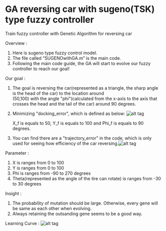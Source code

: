 # GA reversing car with sugeno(TSK) type fuzzy controller
Train fuzzy controller with Genetic Algorithm for reversing car

Overview : 
1. Here is sugeno type fuzzy control model.
2. The file called “SUGENOwithGA.m” is the main code.
3. Following the main code guide, the GA will start to evolve our fuzzy controller to reach our goal!

Our goal :
1. The goal is reversing the car(represented as a triangle, the sharp angle is the head of the car) to the location around  
   (50,100) with the angle "phi"(calculated from the x-axis to the axis that crosses the head and the tail of the car) around 
   90 degrees.
2. Minimizing "docking_error", which is defined as below: ![alt tag](https://user-images.githubusercontent.com/34533532/34327436-c9bc7c94-e8ff-11e7-98c2-201a4582dbc6.png)

   X_f is equals to 50, Y_f is equals to 100 and Phi_f is equals to 90 degrees.
3. You can find there are a "trajectory_error" in the code, which is only used for seeing how efficiency of the car reversing.![alt tag](https://user-images.githubusercontent.com/34533532/34327437-c9e83424-e8ff-11e7-9faa-c35a8a4bdf0d.png)

Parameter : 
1. X is ranges from 0 to 100
2. Y is ranges from 0 to 100
3. Phi is ranges from -90 to 270 degrees
4. Theta(represented as the angle of the tire can rotate) is ranges from -30 to 30 degrees

Insight : 
1. The probability of mutation should be large. Otherwise, every gene will be same as each other when evolving.
2. Always retaining the outsanding gene seems to be a good way.

Learning Curve : 
![alt tag](https://user-images.githubusercontent.com/34533532/34327431-a72734da-e8ff-11e7-96f0-c8e98010d594.png)
